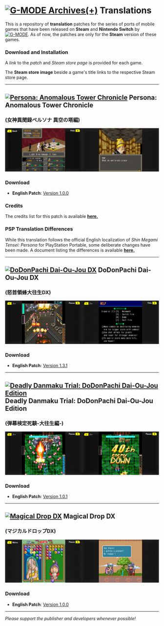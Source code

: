 # <a href="https://gmodecorp.com/gmodearchives/"><img src="https://gmodecorp.com/static/gmodearchives/img/logo_GMODEArchives2.png" alt="G-MODE Archives(+)" width="25%"></a> Translations
This is a repository of **translation** patches for the series of ports of mobile games that have been released on **Steam** and **Nintendo Switch** by <a href="https://en.wikipedia.org/wiki/G-Mode/"><img src="https://gmodecorp.com/static/common/img/corporate/h1.png" alt="G-MODE" width="10%"></a>.
As of now, the patches are only for the **Steam** version of these games.

### Download and Installation
A *link* to the *patch* and *Steam store page* is provided for each game.

The **Steam store image** beside a game's title links to the respective Steam store page.

---

## <a href="https://store.steampowered.com/app/2541170/GMODE/"><img src="https://cdn.akamai.steamstatic.com/steam/apps/2541170/header.jpg?t=1695947571" alt="Persona: Anomalous Tower Chronicle" width="25%"/></a> Persona: Anomalous Tower Chronicle

### (女神異聞録ペルソナ 異空の塔編)

<img src="./promo/2541170_1.png" alt="In-game graphics have been translated" width="50%"/><img src="./promo/2541170_2.png" alt="Story dialogues have been translated too" width="50%"/>
### Download
- **English Patch**: [Version 1.0.0](https://github.com/MKCAMK/G-MODE-Archives-translations/raw/main/patches/Persona%20-%20Anomalous%20Tower%20Chronicle/English/Steam/Persona-AnomalousTowerChronicle_english_patch.1.0.0.zip)

### Credits
The credits list for this patch is available <a href="patches/Persona - Anomalous Tower Chronicle/English/Steam/ATTRIBUTION.txt">**here.**</a>

### PSP Translation Differences
While this translation follows the official English localization of *Shin Megami Tensei: Persona* for PlayStation Portable, some deliberate changes have been made. A document listing the differences is available <a href="patches/Persona - Anomalous Tower Chronicle/English/Steam/ATTRIBUTION.txt">**here.**</a>

---

## <a href="https://store.steampowered.com/app/1751100/GMODE_DX/"><img src="https://cdn.cloudflare.steamstatic.com/steam/apps/1815030/header.jpg?t=1642640261" alt="DoDonPachi Dai-Ou-Jou DX" width="25%"/></a> DoDonPachi Dai-Ou-Jou DX

### (怒首領蜂大往生DX)

<img src="./promo/1751100_1.png" alt="Menu has been translated" width="50%"/><img src="./promo/1751100_2.png" alt="In-game instructions has also been translated" width="50%"/>
### Download
- **English Patch**: [Version 1.3.1](https://github.com/MKCAMK/G-MODE-Archives-translations/raw/main/patches/DoDonPachi%20Dai-Ou-Jou%20DX/English/Steam/DoDonPachiDaiOuJouDX_english_patch.1.3.1.zip)

---

## <a href="https://store.steampowered.com/app/1815030/GMODE/"><img src="https://cdn.cloudflare.steamstatic.com/steam/apps/1751100/header.jpg?t=1637024289" alt="Deadly Danmaku Trial: DoDonPachi Dai-Ou-Jou Edition" width="25%"/></a> Deadly Danmaku Trial: DoDonPachi Dai-Ou-Jou Edition

### (弾幕検定死験-大往生編-)

<img src="./promo/1815030_1.png" alt="Menu has been translated" width="50%"/><img src="./promo/1815030_2.png" alt="Translated all of possible text images including this" width="50%"/>
### Download
- **English Patch**: [Version 1.0.1](https://github.com/MKCAMK/G-MODE-Archives-translations/raw/main/patches/Deadly%20Danmaku%20Trial%20-%20DoDonPachi%20Dai-Ou-Jou%20Edition/English/Steam/DDT_DoDonPachiDaiOuJou_english_patch.1.0.1.zip)

---

## <a href="https://store.steampowered.com/app/1695510/GMODE19_DX/"><img src="https://cdn.cloudflare.steamstatic.com/steam/apps/1695510/header.jpg?t=1629766817" alt="Magical Drop DX" width="25%"/></a> Magical Drop DX

### (マジカルドロップDX)

<img src="./promo/1695510_1.jpg" alt="In-game graphics have been translated" width="50%"/><img src="./promo/1695510_2.jpg" alt="Story dialogues have been translated too" width="50%"/>
### Download
- **English Patch**: [Version 1.0.0](https://github.com/MKCAMK/G-MODE-Archives-translations/raw/main/patches/Magical%20Drop%20DX/English/Steam/MagicalDropDX_english_patch.1.0.0.zip)

---

*Please support the publisher and developers whenever possible!*
